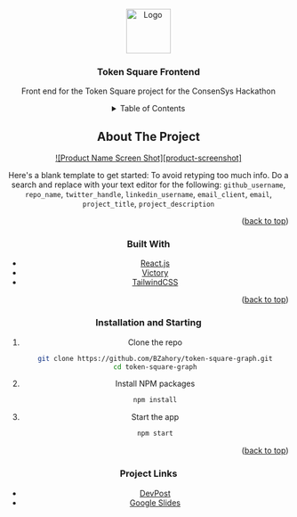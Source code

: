 <div id="top"></div>
<!--
*** Thanks for checking out the Best-README-Template. If you have a suggestion
*** that would make this better, please fork the repo and create a pull request
*** or simply open an issue with the tag "enhancement".
*** Don't forget to give the project a star!
*** Thanks again! Now go create something AMAZING! :D
-->

<!-- PROJECT SHIELDS -->
<!--
*** I'm using markdown "reference style" links for readability.
*** Reference links are enclosed in brackets [ ] instead of parentheses ( ).
*** See the bottom of this document for the declaration of the reference variables
*** for contributors-url, forks-url, etc. This is an optional, concise syntax you may use.
*** https://www.markdownguide.org/basic-syntax/#reference-style-links
-->

<!-- PROJECT LOGO -->
<br />
<div align="center">

<div align="center">
  <a href="./src/TokenSquareLogo.png">
    <img src="images/logo.png" alt="Logo" width="80" height="80">
  </a>

<h3 align="center">Token Square Frontend</h3>

  <p align="center">
    Front end for the Token Square project for the ConsenSys Hackathon
  </p>
</div>

<!-- TABLE OF CONTENTS -->
<details>
  <summary>Table of Contents</summary>
  <ol>
    <li>
      <a href="#about-the-project">About The Project</a>
      <ul>
        <li><a href="#built-with">Built With</a></li>
      </ul>
    </li>
    <li>
      <a href="#getting-started">Getting Started</a>
      <ul>
        <li><a href="#prerequisites">Prerequisites</a></li>
        <li><a href="#installation">Installation</a></li>
      </ul>
    </li>
  </ol>
</details>

<!-- ABOUT THE PROJECT -->

## About The Project

[![Product Name Screen Shot][product-screenshot]](https://example.com)

Here's a blank template to get started: To avoid retyping too much info. Do a search and replace with your text editor for the following: `github_username`, `repo_name`, `twitter_handle`, `linkedin_username`, `email_client`, `email`, `project_title`, `project_description`

<p align="right">(<a href="#top">back to top</a>)</p>

### Built With

- [React.js](https://reactjs.org/)
- [Victory](https://formidable.com/open-source/victory/)
- [TailwindCSS](https://tailwindcss.com/)

<p align="right">(<a href="#top">back to top</a>)</p>

<!-- GETTING STARTED -->

### Installation and Starting

1. Clone the repo
   ```sh
   git clone https://github.com/BZahory/token-square-graph.git
   cd token-square-graph
   ```
2. Install NPM packages
   ```sh
   npm install
   ```
3. Start the app
   ```sh
   npm start
   ```

<p align="right">(<a href="#top">back to top</a>)</p>

### Project Links

- [DevPost](https://devpost.team/consensys/projects/205)
- [Google Slides](https://docs.google.com/presentation/d/1hWNE44GGR4F-61MSKHURvx47xAlYJMvIpEn6IqCmRQk/edit?usp=sharing)
